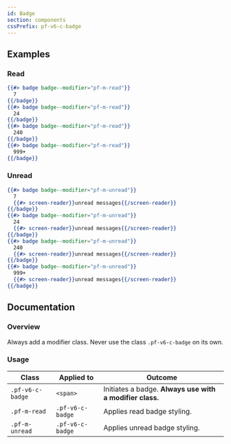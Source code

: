 ```yaml
---
id: Badge
section: components
cssPrefix: pf-v6-c-badge
---
```


## Examples
### Read
```hbs
{{#> badge badge--modifier="pf-m-read"}}
  7
{{/badge}}
{{#> badge badge--modifier="pf-m-read"}}
  24
{{/badge}}
{{#> badge badge--modifier="pf-m-read"}}
  240
{{/badge}}
{{#> badge badge--modifier="pf-m-read"}}
  999+
{{/badge}}
```

### Unread
```hbs
{{#> badge badge--modifier="pf-m-unread"}}
  7
  {{#> screen-reader}}unread messages{{/screen-reader}}
{{/badge}}
{{#> badge badge--modifier="pf-m-unread"}}
  24
  {{#> screen-reader}}unread messages{{/screen-reader}}
{{/badge}}
{{#> badge badge--modifier="pf-m-unread"}}
  240
  {{#> screen-reader}}unread messages{{/screen-reader}}
{{/badge}}
{{#> badge badge--modifier="pf-m-unread"}}
  999+
  {{#> screen-reader}}unread messages{{/screen-reader}}
{{/badge}}
```

## Documentation
### Overview
Always add a modifier class. Never use the class `.pf-v6-c-badge` on its own.

### Usage
| Class | Applied to | Outcome |
| -- | -- | -- |
| `.pf-v6-c-badge` | `<span>` | Initiates a badge. **Always use with a modifier class.** |
| `.pf-m-read` | `.pf-v6-c-badge` | Applies read badge styling. |
| `.pf-m-unread` | `.pf-v6-c-badge` | Applies unread badge styling. |
